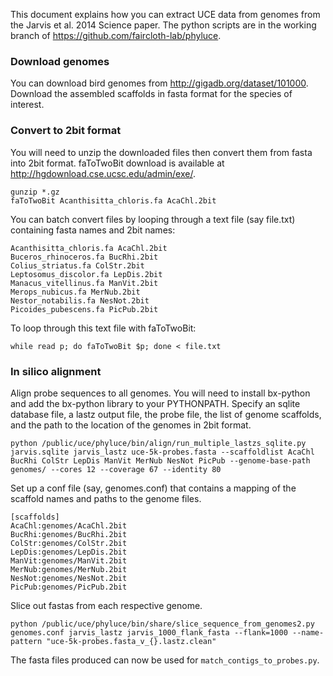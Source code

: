 This document explains how you can extract UCE data from genomes from the Jarvis et al. 2014 Science paper.  The python scripts are in the working branch of https://github.com/faircloth-lab/phyluce.

### Download genomes

You can download bird genomes from http://gigadb.org/dataset/101000.  Download the assembled scaffolds in fasta format for the species of interest.

### Convert to 2bit format

You will need to unzip the downloaded files then convert them from fasta into 2bit format.  faToTwoBit download is available at http://hgdownload.cse.ucsc.edu/admin/exe/.

```
gunzip *.gz
faToTwoBit Acanthisitta_chloris.fa AcaChl.2bit
```

You can batch convert files by looping through a text file (say file.txt) containing fasta names and 2bit names: 

```
Acanthisitta_chloris.fa AcaChl.2bit
Buceros_rhinoceros.fa BucRhi.2bit
Colius_striatus.fa ColStr.2bit
Leptosomus_discolor.fa LepDis.2bit
Manacus_vitellinus.fa ManVit.2bit
Merops_nubicus.fa MerNub.2bit
Nestor_notabilis.fa NesNot.2bit
Picoides_pubescens.fa PicPub.2bit
```

To loop through this text file with faToTwoBit:

```
while read p; do faToTwoBit $p; done < file.txt
```

### In silico alignment

Align probe sequences to all genomes.  You will need to install bx-python and add the bx-python library to your PYTHONPATH.  Specify an sqlite database file, a lastz output file, the probe file, the list of genome scaffolds, and the path to the location of the genomes in 2bit format.

```
python /public/uce/phyluce/bin/align/run_multiple_lastzs_sqlite.py jarvis.sqlite jarvis_lastz uce-5k-probes.fasta --scaffoldlist AcaChl BucRhi ColStr LepDis ManVit MerNub NesNot PicPub --genome-base-path genomes/ --cores 12 --coverage 67 --identity 80
```

Set up a conf file (say, genomes.conf) that contains a mapping of the scaffold names and paths to the genome files. 

```
[scaffolds]
AcaChl:genomes/AcaChl.2bit
BucRhi:genomes/BucRhi.2bit
ColStr:genomes/ColStr.2bit
LepDis:genomes/LepDis.2bit
ManVit:genomes/ManVit.2bit
MerNub:genomes/MerNub.2bit
NesNot:genomes/NesNot.2bit
PicPub:genomes/PicPub.2bit
```

Slice out fastas from each respective genome.

```
python /public/uce/phyluce/bin/share/slice_sequence_from_genomes2.py genomes.conf jarvis_lastz jarvis_1000_flank_fasta --flank=1000 --name-pattern "uce-5k-probes.fasta_v_{}.lastz.clean"
```

The fasta files produced can now be used for `match_contigs_to_probes.py`.
